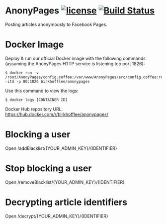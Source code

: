 # AnonyPages [![license](https://img.shields.io/github/license/mashape/apistatus.svg?maxAge=2592000)]() [![Build Status](https://travis-ci.org/BirkhoffLee/AnonyPages.svg?branch=master)](https://travis-ci.org/BirkhoffLee/AnonyPages)
Posting articles anonymously to Facebook Pages.

# Docker Image
Deploy & run our official Docker image with the following commands (assuming the AnonyPages HTTP service is listening tcp port 1826):

```
$ docker run -v /root/AnonyPages/config.coffee:/var/www/AnonyPages/src/config.coffee:ro -itd -p 80:1826 birkhofflee/anonypages
```

Use this command to view the logs:

```
$ docker logs [CONTAINER ID]
```

Docker Hub repository URL: https://hub.docker.com/r/birkhofflee/anonypages/

# Blocking a user
Open /addBlacklist/{YOUR_ADMIN_KEY}/{IDENTIFIER}

# Stop blocking a user
Open /removeBlacklist/{YOUR_ADMIN_KEY}/{IDENTIFIER}

# Decrypting article identifiers
Open /decrypt/{YOUR_ADMIN_KEY}/{IDENTIFIER}
